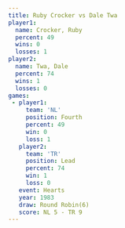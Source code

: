 ```yaml
---
title: Ruby Crocker vs Dale Twa
player1:             
  name: Crocker, Ruby
  percent: 49        
  wins: 0            
  losses: 1          
player2:             
  name: Twa, Dale    
  percent: 74        
  wins: 1            
  losses: 0          
games:
 - player1:          
     team: 'NL'      
     position: Fourth
     percent: 49     
     win: 0          
     loss: 1         
   player2:        
     team: 'TR'    
     position: Lead
     percent: 74   
     win: 1        
     loss: 0       
   event: Hearts       
   year: 1983          
   draw: Round Robin(6)
   score: NL 5 - TR 9  
---
```

